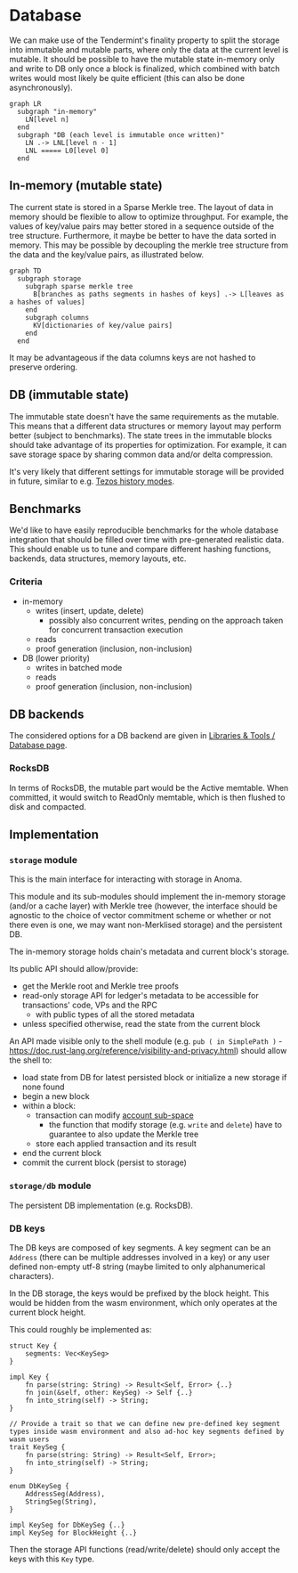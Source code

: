# Database

We can make use of the Tendermint's finality property to split the storage into immutable and mutable parts, where only the data at the current level is mutable. It should be possible to have the mutable state in-memory only and write to DB only once a block is finalized, which combined with batch writes would most likely be quite efficient (this can also be done asynchronously).

```mermaid
graph LR
  subgraph "in-memory"
    LN[level n]
  end
  subgraph "DB (each level is immutable once written)"
    LN .-> LNL[level n - 1]
    LNL ===== L0[level 0]
  end
```

## In-memory (mutable state)

The current state is stored in a Sparse Merkle tree. The layout of data in memory should be flexible to allow to optimize throughput. For example, the values of key/value pairs may better stored in a sequence outside of the tree structure. Furthermore, it maybe be better to have the data sorted in memory. This may be possible by decoupling the merkle tree structure from the data and the key/value pairs, as illustrated below.

```mermaid
graph TD
  subgraph storage
    subgraph sparse merkle tree
      B[branches as paths segments in hashes of keys] .-> L[leaves as a hashes of values]
    end
    subgraph columns
      KV[dictionaries of key/value pairs]
    end
  end
```

It may be advantageous if the data columns keys are not hashed to preserve ordering.

## DB (immutable state)

The immutable state doesn't have the same requirements as the mutable. This means that a different data structures or memory layout may perform better (subject to benchmarks). The state trees in the immutable blocks should take advantage of its properties for optimization. For example, it can save storage space by sharing common data and/or delta compression. 

It's very likely that different settings for immutable storage will be provided in future, similar to e.g. [Tezos history modes](https://tezos.gitlab.io/user/history_modes.html).

## Benchmarks

We'd like to have easily reproducible benchmarks for the whole database integration that should be filled over time with pre-generated realistic data. This should enable us to tune and compare different hashing functions, backends, data structures, memory layouts, etc.

### Criteria
- in-memory
  - writes (insert, update, delete)
    - possibly also concurrent writes, pending on the approach taken for concurrent transaction execution
  - reads
  - proof generation (inclusion, non-inclusion)
- DB (lower priority)
  - writes in batched mode
  - reads
  - proof generation (inclusion, non-inclusion)

## DB backends

The considered options for a DB backend are given in [Libraries & Tools / Database page](/explore/libraries/db.md).

### RocksDB

In terms of RocksDB, the mutable part would be the Active memtable. When committed, it would switch to ReadOnly memtable, which is then flushed to disk and compacted.

## Implementation

### `storage` module

This is the main interface for interacting with storage in Anoma.

This module and its sub-modules should implement the in-memory storage (and/or a cache layer) with Merkle tree (however, the interface should be agnostic to the choice of vector commitment scheme or whether or not there even is one, we may want non-Merklised storage) and the persistent DB.

The in-memory storage holds chain's metadata and current block's storage.

Its public API should allow/provide:
- get the Merkle root and Merkle tree proofs
- read-only storage API for ledger's metadata to be accessible for transactions' code, VPs and the RPC
  - with public types of all the stored metadata
- unless specified otherwise, read the state from the current block

An API made visible only to the shell module (e.g. `pub ( in SimplePath )` - https://doc.rust-lang.org/reference/visibility-and-privacy.html) should allow the shell to:
- load state from DB for latest persisted block or initialize a new storage if none found
- begin a new block
- within a block:
  - transaction can modify [account sub-space](/explore/design/ledger/accounts.md#dynamic-storage-sub-space)
    - the function that modify storage (e.g. `write` and `delete`) have to guarantee to also update the Merkle tree
  - store each applied transaction and its result
- end the current block
- commit the current block (persist to storage)

### `storage/db` module

The persistent DB implementation (e.g. RocksDB).

### DB keys

The DB keys are composed of key segments. A key segment can be an `Address` (there can be multiple addresses involved in a key) or any user defined non-empty utf-8 string (maybe limited to only alphanumerical characters).

In the DB storage, the keys would be prefixed by the block height. This would be hidden from the wasm environment, which only operates at the current block height.

This could roughly be implemented as:

```
struct Key {
    segments: Vec<KeySeg>
}

impl Key {
    fn parse(string: String) -> Result<Self, Error> {..}
    fn join(&self, other: KeySeg) -> Self {..}
    fn into_string(self) -> String;
}

// Provide a trait so that we can define new pre-defined key segment types inside wasm environment and also ad-hoc key segments defined by wasm users
trait KeySeg {
    fn parse(string: String) -> Result<Self, Error>;
    fn into_string(self) -> String;
}

enum DbKeySeg {
    AddressSeg(Address),
    StringSeg(String),
}

impl KeySeg for DbKeySeg {..}
impl KeySeg for BlockHeight {..}
```

Then the storage API functions (read/write/delete) should only accept the keys with this `Key` type.
